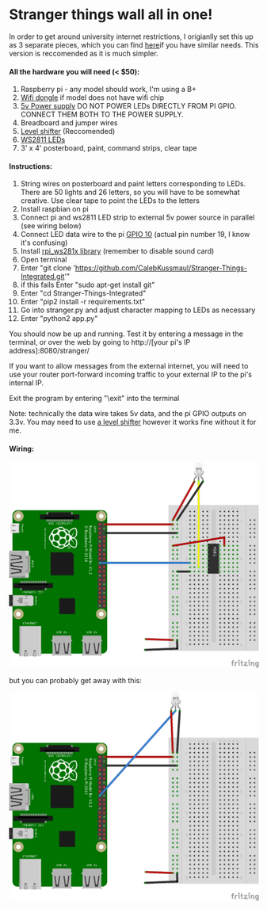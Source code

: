 # Stranger things wall all in one!

In order to get around university internet restrictions, I origianlly set this up as 3 separate pieces, which you can find [here](https://github.com/CalebKussmaul/Stranger-Things-Wall)if you have similar needs. This version is reccomended as it is much simpler. 

#### All the hardware you will need (< $50):

1. Raspberry pi - any model should work, I'm using a B+
2. [Wifi dongle](https://www.amazon.com/gp/product/B003MTTJOY) if model does not have wifi chip
3. [5v Power supply](https://www.amazon.com/gp/product/B00MHV7576/) DO NOT POWER LEDs DIRECTLY FROM PI GPIO. CONNECT THEM BOTH TO THE POWER SUPPLY.
4. Breadboard and jumper wires 
5. [Level shifter](https://www.amazon.com/gp/product/B00XW2L39K/) (Reccomended)
6. [WS2811 LEDs](https://www.amazon.com/gp/product/B01AG923GI/)
7. 3' x 4' posterboard, paint, command strips, clear tape

#### Instructions:

1. String wires on posterboard and paint letters corresponding to LEDs. There are 50 lights and 26 letters, so you will have to be somewhat creative. Use clear tape to point the LEDs to the letters
2. Install raspbian on pi
3. Connect pi and ws2811 LED strip to external 5v power source in parallel (see wiring below)
4. Connect LED data wire to the pi [GPIO 10](https://www.raspberrypi-spy.co.uk/wp-content/uploads/2012/06/Raspberry-Pi-GPIO-Layout-Model-B-Plus-rotated-2700x900.png) (actual pin number 19, I know it's confusing)
5. Install [rpi_ws281x library](https://github.com/jgarff/rpi_ws281x) (remember to disable sound card)
6. Open terminal
7. Enter "git clone 'https://github.com/CalebKussmaul/Stranger-Things-Integrated.git'"
8. if this fails Enter "sudo apt-get install git"
9. Enter "cd Stranger-Things-Integrated"
10. Enter "pip2 install -r requirements.txt"
11. Go into stranger.py and adjust character mapping to LEDs as necessary
12. Enter "python2 app.py"

You should now be up and running. Test it by entering a message in the terminal, or over the web by going to http://\[your pi's IP address\]:8080/stranger/

If you want to allow messages from the external internet, you will need to use your router port-forward incoming traffic to your external IP to the pi's internal IP.

Exit the program by entering "\exit" into the terminal

Note: technically the data wire takes 5v data, and the pi GPIO outputs on 3.3v. You may need to use [a level shifter](https://www.amazon.com/gp/product/B00XW2L39K/ref=oh_aui_detailpage_o00_s00?ie=UTF8&psc=1) however it works fine without it for me.

#### Wiring:

![Wiring](wall%20with%20level%20shifter.png)

but you can probably get away with this:

![Wiring without level shifter](wall%20without%20level%20shifter.png)
